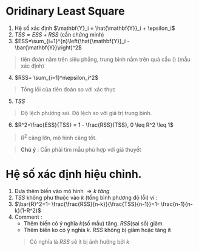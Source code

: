 <script type="text/javascript"  src="http://cdn.mathjax.org/mathjax/latest/MathJax.js?config=TeX-AMS-MML_HTMLorMML">  
</script>

# Oridinary Least Square
1. Hệ số xác định $\mathbf{Y}_i = \hat{\mathbf{Y}}_i + \epsilon_i$
2. $TSS=ESS + RSS$ (cần chứng minh)
3. $ESS=\sum_{i=1}^{n}\left(\hat{\mathbf{Y}}_i - \bar{\mathbf{Y}}\right)^2$
> tiên đoán nằm trên siêu phẳng, trung bình nằm trên quả cầu () (mẫu xác định)
4. $RSS= \sum_{i=1}^n\epsilon_i^2$ 
> Tổng lỗi của tiên đoán so với xác thực
5. $TSS$ 
> Độ lệch phương sai. Độ lệch so với giá trị trung bình.
6. $R^2=\frac{ESS}{TSS} = 1 - \frac{RSS}{TSS}, 0 \leq R^2 \leq 1$
> $R^2$ càng lớn, mô hình càng tốt.

> **Chú ý** : Cần phải tìm mẫu phù hợp với giả thuyết
# Hệ số xác định hiệu chỉnh.
1. Đưa thêm biến vào mô hình $\Rightarrow k ~tăng$
2. $TSS$ không phu thuộc vào $k$ (tổng bình phương độ lỗi) vì : 
3. $\bar{R}^2=1- \frac{\frac{RSS}{n-k}}{\frac{TSS}{n-1}}=1- \frac{n-1}{n-k}(1-R^2)$
4. Comment :
	- Thêm biến có ý nghĩa $k$(số mẫu) tăng. $RSS$(sai số) giảm.
	- Thêm biến ko có ý nghĩa $k$. $RSS$ không bị giảm hoặc tăng ít
	> Có nghĩa là $RSS$ sẽ ít bị ảnh hưởng bởi $k$
<!--stackedit_data:
eyJoaXN0b3J5IjpbLTIwMDg0NjAyNjYsMTczMTMzOTE0LC0xMD
M1NzQyMzg1XX0=
-->